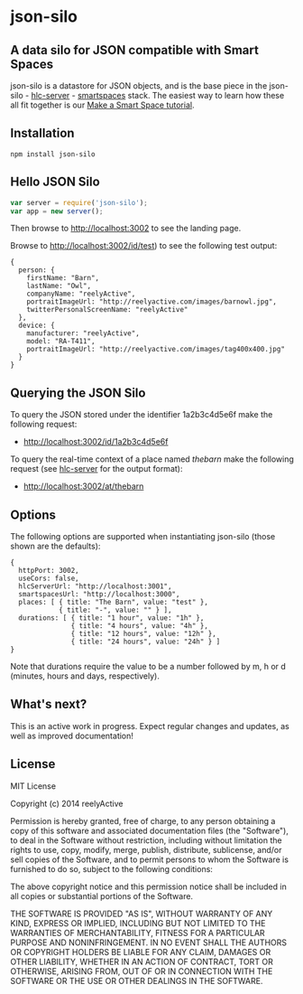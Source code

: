 json-silo
=========


A data silo for JSON compatible with Smart Spaces
-------------------------------------------------

json-silo is a datastore for JSON objects, and is the base piece in the json-silo - [hlc-server](https://www.npmjs.org/package/hlc-server) - [smartspaces](https://www.npmjs.org/package/smartspaces) stack.  The easiest way to learn how these all fit together is our [Make a Smart Space tutorial](http://reelyactive.github.io/make-a-smartspace.html).


Installation
------------

    npm install json-silo


Hello JSON Silo
---------------

```javascript
var server = require('json-silo');
var app = new server();
```

Then browse to [http://localhost:3002](http://localhost:3002) to see the landing page.

Browse to [http://localhost:3002/id/test](http://localhost:3002/id/test)) to see the following test output:

    {
      person: {
        firstName: "Barn",
        lastName: "Owl",
        companyName: "reelyActive",
        portraitImageUrl: "http://reelyactive.com/images/barnowl.jpg",
        twitterPersonalScreenName: "reelyActive"
      },
      device: {
        manufacturer: "reelyActive",
        model: "RA-T411",
        portraitImageUrl: "http://reelyactive.com/images/tag400x400.jpg"
      }
    }


Querying the JSON Silo
----------------------

To query the JSON stored under the identifier 1a2b3c4d5e6f make the following request:

- [http://localhost:3002/id/1a2b3c4d5e6f](http://localhost:3002/id/1a2b3c4d5e6f)

To query the real-time context of a place named _thebarn_ make the following request (see [hlc-server](https://www.npmjs.org/package/hlc-server) for the output format):

- [http://localhost:3002/at/thebarn](http://localhost:3002/at/thebarn)


Options
-------

The following options are supported when instantiating json-silo (those shown are the defaults):

    {
      httpPort: 3002,
      useCors: false,
      hlcServerUrl: "http://localhost:3001",
      smartspacesUrl: "http://localhost:3000",
      places: [ { title: "The Barn", value: "test" },
                { title: "-", value: "" } ],
      durations: [ { title: "1 hour", value: "1h" },
                   { title: "4 hours", value: "4h" },
                   { title: "12 hours", value: "12h" },
                   { title: "24 hours", value: "24h" } ]
    }

Note that durations require the value to be a number followed by m, h or d (minutes, hours and days, respectively).


What's next?
------------

This is an active work in progress.  Expect regular changes and updates, as well as improved documentation!


License
-------

MIT License

Copyright (c) 2014 reelyActive

Permission is hereby granted, free of charge, to any person obtaining a copy of this software and associated documentation files (the "Software"), to deal in the Software without restriction, including without limitation the rights to use, copy, modify, merge, publish, distribute, sublicense, and/or sell copies of the Software, and to permit persons to whom the Software is furnished to do so, subject to the following conditions:

The above copyright notice and this permission notice shall be included in all copies or substantial portions of the Software.

THE SOFTWARE IS PROVIDED "AS IS", WITHOUT WARRANTY OF ANY KIND, EXPRESS OR 
IMPLIED, INCLUDING BUT NOT LIMITED TO THE WARRANTIES OF MERCHANTABILITY, 
FITNESS FOR A PARTICULAR PURPOSE AND NONINFRINGEMENT. IN NO EVENT SHALL THE 
AUTHORS OR COPYRIGHT HOLDERS BE LIABLE FOR ANY CLAIM, DAMAGES OR OTHER 
LIABILITY, WHETHER IN AN ACTION OF CONTRACT, TORT OR OTHERWISE, ARISING FROM, 
OUT OF OR IN CONNECTION WITH THE SOFTWARE OR THE USE OR OTHER DEALINGS IN 
THE SOFTWARE.

